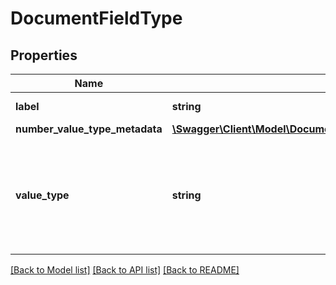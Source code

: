 # DocumentFieldType

## Properties
Name | Type | Description | Notes
------------ | ------------- | ------------- | -------------
**label** | **string** | Descriptive name of this field type. | 
**number_value_type_metadata** | [**\Swagger\Client\Model\DocumentFieldTypeNumberValueTypeMetadata**](DocumentFieldTypeNumberValueTypeMetadata.md) |  | [optional] 
**value_type** | **string** | The kind of value that can be submitted for this fieldType. It should be either ValueType_Number, ValueType_String, or ValueType_Photo. | 

[[Back to Model list]](../README.md#documentation-for-models) [[Back to API list]](../README.md#documentation-for-api-endpoints) [[Back to README]](../README.md)


